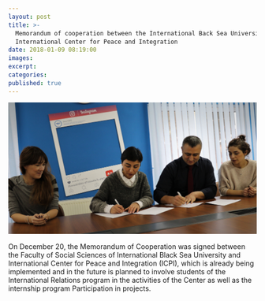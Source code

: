 ```yaml
---
layout: post
title: >-
  Memorandum of cooperation between the International Back Sea University and
  International Center for Peace and Integration
date: 2018-01-09 08:19:00
images:
excerpt:
categories:
published: true
---
```


![](/uploads/8o2a1034-1-2.jpg)

On December 20, the Memorandum of Cooperation was signed between the Faculty of Social Sciences of International Black Sea University and International Center for Peace and Integration (ICPI), which is already being implemented and in the future is planned to involve students of the International Relations program in the activities of the Center as well as the internship program Participation in projects.